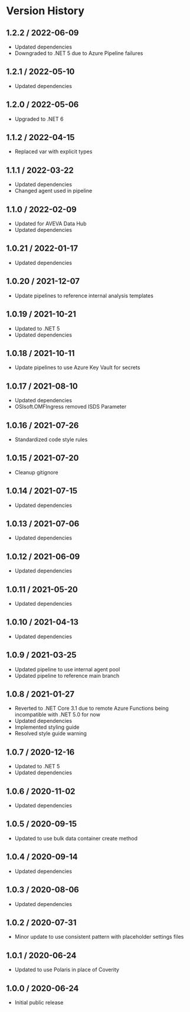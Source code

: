 # Version History

## 1.2.2 / 2022-06-09

- Updated dependencies
- Downgraded to .NET 5 due to Azure Pipeline failures

## 1.2.1 / 2022-05-10

- Updated dependencies

## 1.2.0 / 2022-05-06

- Upgraded to .NET 6

## 1.1.2 / 2022-04-15

- Replaced var with explicit types

## 1.1.1 / 2022-03-22

- Updated dependencies
- Changed agent used in pipeline

## 1.1.0 / 2022-02-09

- Updated for AVEVA Data Hub
- Updated dependencies

## 1.0.21 / 2022-01-17

- Updated dependencies

## 1.0.20 / 2021-12-07

- Update pipelines to reference internal analysis templates

## 1.0.19 / 2021-10-21

- Updated to .NET 5
- Updated dependencies

## 1.0.18 / 2021-10-11

- Update pipelines to use Azure Key Vault for secrets

## 1.0.17 / 2021-08-10

- Updated dependencies
- OSIsoft.OMFIngress removed ISDS Parameter

## 1.0.16 / 2021-07-26

- Standardized code style rules

## 1.0.15 / 2021-07-20

- Cleanup gitignore

## 1.0.14 / 2021-07-15

- Updated dependencies

## 1.0.13 / 2021-07-06

- Updated dependencies

## 1.0.12 / 2021-06-09

- Updated dependencies

## 1.0.11 / 2021-05-20

- Updated dependencies

## 1.0.10 / 2021-04-13

- Updated dependencies

## 1.0.9 / 2021-03-25

- Updated pipeline to use internal agent pool
- Updated pipeline to reference main branch

## 1.0.8 / 2021-01-27

- Reverted to .NET Core 3.1 due to remote Azure Functions being incompatible with .NET 5.0 for now
- Updated dependencies
- Implemented styling guide
- Resolved style guide warning

## 1.0.7 / 2020-12-16

- Updated to .NET 5
- Updated dependencies

## 1.0.6 / 2020-11-02

- Updated dependencies

## 1.0.5 / 2020-09-15

- Updated to use bulk data container create method

## 1.0.4 / 2020-09-14

- Updated dependencies

## 1.0.3 / 2020-08-06

- Updated dependencies

## 1.0.2 / 2020-07-31

- Minor update to use consistent pattern with placeholder settings files

## 1.0.1 / 2020-06-24

- Updated to use Polaris in place of Coverity

## 1.0.0 / 2020-06-24

- Initial public release
